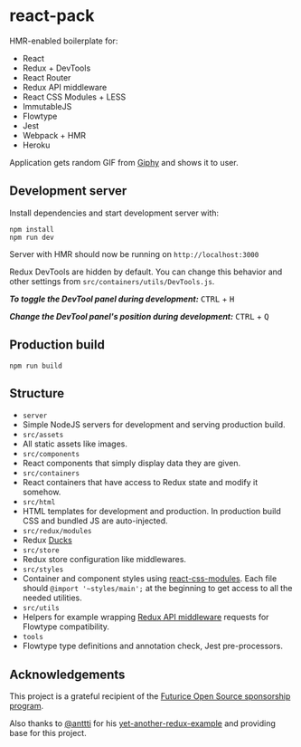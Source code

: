 # react-pack

HMR-enabled boilerplate for:
* React
* Redux + DevTools
* React Router
* Redux API middleware
* React CSS Modules + LESS
* ImmutableJS
* Flowtype
* Jest
* Webpack + HMR
* Heroku

Application gets random GIF from [Giphy](http://giphy.com/) and shows it to user.

## Development server

Install dependencies and start development server with:

```
npm install
npm run dev
```

Server with HMR should now be running on `http://localhost:3000`

Redux DevTools are hidden by default. You can change this behavior and other settings from `src/containers/utils/DevTools.js`.

***To toggle the DevTool panel during development:***
<kbd>CTRL</kbd> + <kbd>H</kbd>

***Change the DevTool panel's position during development:***
<kbd>CTRL</kbd> + <kbd>Q</kbd>

## Production build

```
npm run build
```

## Structure
* `server`
 * Simple NodeJS servers for development and serving production build.
* `src/assets`
 * All static assets like images.
* `src/components`
 * React components that simply display data they are given.
* `src/containers`
 * React containers that have access to Redux state and modify it somehow.
* `src/html`
 * HTML templates for development and production. In production build CSS and bundled JS are auto-injected.
* `src/redux/modules`
 * Redux [Ducks](https://github.com/erikras/ducks-modular-redux)
* `src/store`
 *  Redux store configuration like middlewares.
* `src/styles`
 * Container and component styles using [react-css-modules](https://github.com/gajus/react-css-modules). Each file should `@import '~styles/main';` at the beginning to get access to all the needed utilities.
* `src/utils`
 * Helpers for example wrapping [Redux API middleware](https://github.com/agraboso/redux-api-middleware) requests for Flowtype compatibility.
* `tools`
 * Flowtype type definitions and annotation check, Jest pre-processors.

## Acknowledgements

This project is a grateful recipient of the [Futurice Open Source sponsorship program](http://futurice.com/blog/sponsoring-free-time-open-source-activities).

Also thanks to [@anttti](https://github.com/anttti/) for his [yet-another-redux-example](https://github.com/anttti/yet-another-redux-example) and providing base for this project.
